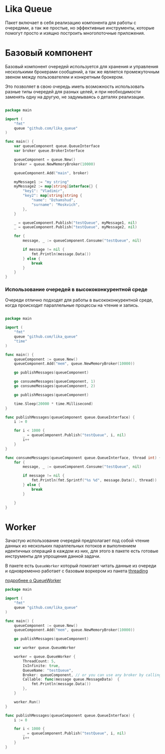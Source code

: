 # Lika Queue

Пакет включает в себя реализацию компонента для работы с очередями, а так же простые, но эффективные инструменты, которые
помогут просто и изящно построить многопоточные приложения.

# Базовый компонент

Базовый компонент очередей используется для хранения и управления несколькими брокерами сообщений, а так же является промежуточным
звеном между пользователем и конкретным брокером.

Это позволяет в свою очередь иметь возможность использовать разные типы очередей для разных целей, и при необходимости
заменять одну на другую, не задумываясь о деталях реализации.

```go

package main

import (
	"fmt"
	queue "github.com/lika_queue"
)

func main() {
	var queueComponent queue.QueueInterface
	var broker queue.BrokerInterface

	queueComponent = queue.New()
	broker = queue.NewMemoryBroker(10000)

	queueComponent.Add("main", broker)

	myMessage1 := "my string"
	myMessage2 := map[string]interface{} {
		"key1": "Vladimir",
		"key2": map[string]string {
			"name": "Dzhamshud",
			"surname": "Moskvich",
		},
	}

	_ = queueComponent.Publish("testQueue", myMessage1, nil)
	_ = queueComponent.Publish("testQueue", myMessage2, nil)

	for {
		message, _ := queueComponent.Consume("testQueue", nil)

		if message != nil {
			fmt.Println(message.Data())
		} else {
			break
		}
	}
}


```


### Использование очередей в высококонкурентной среде
Очереди отлично подходят для работы в высококонкурентной среде, когда происходит параллельные процессы на чтение и запись.

```go

package main

import (
	"fmt"
	queue "github.com/lika_queue"
	"time"
)

func main() {
	queueComponent := queue.New()
	queueComponent.Add("mem", queue.NewMemoryBroker(10000))

	go publishMessages(queueComponent)

	go consumeMessages(queueComponent, 1)
	go consumeMessages(queueComponent, 2)

	go publishMessages(queueComponent)

	time.Sleep(20000 * time.Millisecond)
}

func publishMessages(queueComponent queue.QueueInterface) {
	i := 0

	for i < 1000 {
		_ = queueComponent.Publish("testQueue", i, nil)
		i++
	}
}

func consumeMessages(queueComponent queue.QueueInterface, thread int) {
	for {
		message, _ := queueComponent.Consume("testQueue", nil)

		if message != nil {
			fmt.Println(fmt.Sprintf("%s %d", message.Data(), thread))
		} else {
			break
		}

	}
}

```

# Worker

Зачастую использование очередей предполагает под собой чтение данных из нескольких параллельных потоков и выполнением идентичных
операций в каждом из них, для этого в пакете есть готовые инструменты для упрощения данной задачи.

В пакете есть `QueueWorker` который помогает читать данные из очереди и одновременно работает с базовым воркером из пакета
[threading](https://github.com/liana-go/threading)

[подробнее о QueueWorker](queue_worker.md)

```go
package main

import (
	"fmt"
	queue "github.com/lika_queue"
)

func main() {
	queueComponent := queue.New()
	queueComponent.Add("mem", queue.NewMemoryBroker(10000))

	go publishMessages(queueComponent)

	var worker queue.QueueWorker

	worker = queue.QueueWorker {
		ThreadCount: 5,
		IsInfinite: true,
		QueueName: "testQueue",
		Broker: queueComponent, // or you can use any broker by calling queueComponent.Broker("mySpecialBroker")
		Callable: func(message queue.MessageData)  {
			fmt.Println(message.Data())
		},
	}

	worker.Run()
}

func publishMessages(queueComponent queue.QueueInterface) {
	i := 0

	for i < 1000 {
		_ = queueComponent.Publish("testQueue", i, nil)
		i++
	}
}

```